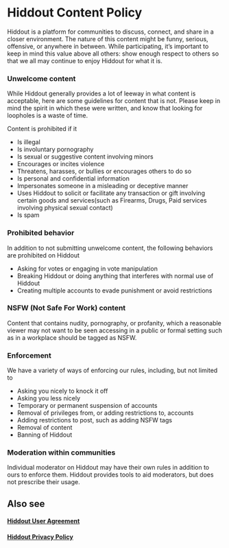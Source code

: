 # Hiddout Content Policy
Hiddout  is a platform for communities to discuss, connect, and share in a closer environment. The nature of this content might be funny, serious, offensive, or anywhere in between. 
While participating, it’s important to keep in mind this value above all others: show enough respect to others so that we all may continue to enjoy Hiddout for what it is.

### Unwelcome content
While Hiddout generally provides a lot of leeway in what content is acceptable, here are some guidelines for content that is not. Please keep in mind the spirit in which these were written, and know that looking for loopholes is a waste of time.

Content is prohibited if it

* Is illegal
* Is involuntary pornography
* Is sexual or suggestive content involving minors
* Encourages or incites violence
* Threatens, harasses, or bullies or encourages others to do so
* Is personal and confidential information
* Impersonates someone in a misleading or deceptive manner
* Uses Hiddout to solicit or facilitate any transaction or gift involving certain goods and services(such as Firearms, Drugs, Paid services involving physical sexual contact) 
* Is spam

### Prohibited behavior
In addition to not submitting unwelcome content, the following behaviors are prohibited on Hiddout

* Asking for votes or engaging in vote manipulation
* Breaking Hiddout or doing anything that interferes with normal use of Hiddout
* Creating multiple accounts to evade punishment or avoid restrictions

### NSFW (Not Safe For Work) content
Content that contains nudity, pornography, or profanity, which a reasonable viewer may not want to be seen accessing in a public or formal setting such as in a workplace should be tagged as NSFW.

### Enforcement
We have a variety of ways of enforcing our rules, including, but not limited to

* Asking you nicely to knock it off
* Asking you less nicely
* Temporary or permanent suspension of accounts
* Removal of privileges from, or adding restrictions to, accounts
* Adding restrictions to post, such as adding NSFW tags
* Removal of content
* Banning of Hiddout

### Moderation within communities
Individual moderator on Hiddout may have their own rules in addition to ours to enforce them. Hiddout provides tools to aid moderators, but does not prescribe their usage.

## Also see
#### [Hiddout User Agreement](https://github.com/hiddout/hiddout-policies/blob/master/UserAgreement.md)

#### [Hiddout Privacy Policy](https://github.com/hiddout/hiddout-policies/blob/master/PrivacyPolicy.md)
